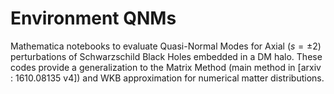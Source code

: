 # Environment QNMs

Mathematica notebooks to evaluate Quasi-Normal Modes for Axial ($s=\pm 2$) perturbations of Schwarzschild Black Holes embedded in a DM halo. These codes provide a generalization to the Matrix Method (main method in [arxiv : 1610.08135 v4]) and WKB approximation for numerical matter distributions. 
